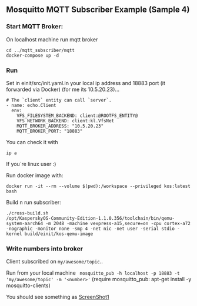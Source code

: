 ## Mosquitto MQTT Subscriber Example (Sample 4)   
### Start MQTT Broker:   

On localhost machine run mqtt broker   
```
cd ../mqtt_subscriber/mqtt
docker-compose up -d
```
### Run

Set in einit/src/init.yaml.in your local ip address and 18883 port (it forwarded via Docker) (for me its 10.5.20.23)...   
```
# The `client` entity can call `server`.
- name: echo.Client
  env:
    VFS_FILESYSTEM_BACKEND: client:@ROOTFS_ENTITY@
    VFS_NETWORK_BACKEND: client:kl.VfsNet
    MQTT_BROKER_ADDRESS: "10.5.20.23"
    MQTT_BROKER_PORT: "18883"
```
You can check it with  
```
ip a
```
If you`re linux user :)   

Run docker image with:
```
docker run -it --rm --volume $(pwd):/workspace --privileged kos:latest bash   
```

Build n run subscriber:   

```
./cross-build.sh   
/opt/KasperskyOS-Community-Edition-1.1.0.356/toolchain/bin/qemu-system-aarch64 -m 2048 -machine vexpress-a15,secure=on -cpu cortex-a72 -nographic -monitor none -smp 4 -net nic -net user -serial stdio -kernel build/einit/kos-qemu-image   
```

### Write numbers into broker   

Client subscribed on `my/awesome/topic`..

Run from your local machine ` mosquitto_pub -h localhost -p 18883 -t 'my/awesome/topic' -m '<number>'` (require mosquitto_pub: apt-get install -y mosquitto-clients)   

You should see something as [ScreenShot1](/mqtt_subscriber_echo/screens/1.png "Spam screen")   
